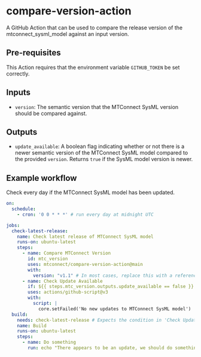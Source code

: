 # compare-version-action
A GitHub Action that can be used to compare the release version of the mtconnect_sysml_model against an input version.

## Pre-requisites
This Action requires that the environment variable `GITHUB_TOKEN` be set correctly.

## Inputs
 - `version`: The semantic version that the MTConnect SysML version should be compared against.

## Outputs
 - `update_available`: A boolean flag indicating whether or not there is a newer semantic version of the MTConnect SysML model compared to the provided `version`. Returns `true` if the SysML model version is newer.

## Example workflow
Check every day if the MTConnect SysML model has been updated.

```yaml
on:
  schedule:
    - cron: '0 0 * * *' # run every day at midnight UTC

jobs:
  check-latest-release:
    name: Check latest release of MTConnect SysML model
    runs-on: ubuntu-latest
    steps:
      - name: Compare MTConnect Version
        id: mtc_version
        uses: mtconnect/compare-version-action@main
        with:
          version: "v1.1" # In most cases, replace this with a reference to the latest tag from your own repo
      - name: Check Update Available
        if: ${{ steps.mtc_version.outputs.update_available == false }} # If there is no update, then force this workflow to exit
        uses: actions/github-script@v3
        with:
          script: |
            core.setFailed('No new updates to MTConnect SysML model')
  build:
    needs: check-latest-release # Expects the condition in 'Check Update Available' to have failed, therefore having skipped the set to failure.
    name: Build
    runs-on: ubuntu-latest
    steps:
      - name: Do something
        run: echo "There appears to be an update, we should do something about that"
```
